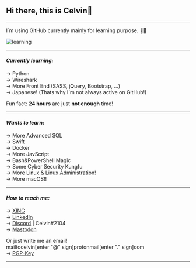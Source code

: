 ## Hi there, this is Celvin👋

---

I´m using GitHub currently mainly for learning purpose. 👨‍💻

![learning](https://user-images.githubusercontent.com/46591058/111866978-67294600-8971-11eb-860b-ac3654b4e51c.gif)

---

#### *Currently learning:*
-> Python\
-> Wireshark\
-> More Front End (SASS, jQuery, Bootstrap, ...)\
-> Japanese! (Thats why I´m not always active on GitHub!)

Fun fact: **24 hours** are just **not enough** time!

---

#### *Wants to learn:*
-> More Advanced SQL\
-> Swift\
-> Docker\
-> More JavScript\
-> Bash&PowerShell Magic\
-> Some Cyber Security Kungfu\
-> More Linux & Linux Administration!\
-> More macOS!!

---

#### *How to reach me:*
-> [XING](https://www.xing.com/profile/Celvin_Braun)\
-> [LinkedIn](https://www.linkedin.com/in/celvin-braun/)\
-> [Discord](https://discord.com/) | Celvin#2104\
-> [Mastodon](https://mastodon.social/@CelvinBraun)

Or just write me an email!\
mailtocelvin[enter "@" sign]protonmail[enter "." sign]com\
-> [PGP-Key](https://gist.github.com/CelvinBraun/d921507cffe6a65b92d95479eafd27cd)

---
